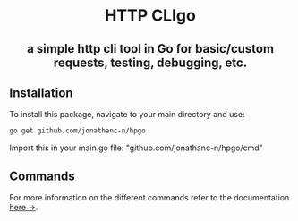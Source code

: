 <h1 align="center">
    HTTP CLIgo
</h1>
<h2 align="center">
    a simple http cli tool in Go for basic/custom requests, testing, debugging, etc.
</h2>



## Installation

To install this package, navigate to your main directory and use:

```bash
go get github.com/jonathanc-n/hpgo
```

Import this in your main.go file:
"github.com/jonathanc-n/hpgo/cmd"

## Commands
For more information on the different commands refer to the documentation [here →]([https://github.com/jonathanc-n/hpgo/tree/main/cmd]).

